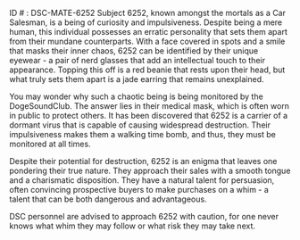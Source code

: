 ID # : DSC-MATE-6252
Subject 6252, known amongst the mortals as a Car Salesman, is a being of curiosity and impulsiveness. Despite being a mere human, this individual possesses an erratic personality that sets them apart from their mundane counterparts. With a face covered in spots and a smile that masks their inner chaos, 6252 can be identified by their unique eyewear - a pair of nerd glasses that add an intellectual touch to their appearance. Topping this off is a red beanie that rests upon their head, but what truly sets them apart is a jade earring that remains unexplained.

You may wonder why such a chaotic being is being monitored by the DogeSoundClub. The answer lies in their medical mask, which is often worn in public to protect others. It has been discovered that 6252 is a carrier of a dormant virus that is capable of causing widespread destruction. Their impulsiveness makes them a walking time bomb, and thus, they must be monitored at all times.

Despite their potential for destruction, 6252 is an enigma that leaves one pondering their true nature. They approach their sales with a smooth tongue and a charismatic disposition. They have a natural talent for persuasion, often convincing prospective buyers to make purchases on a whim - a talent that can be both dangerous and advantageous.

DSC personnel are advised to approach 6252 with caution, for one never knows what whim they may follow or what risk they may take next.